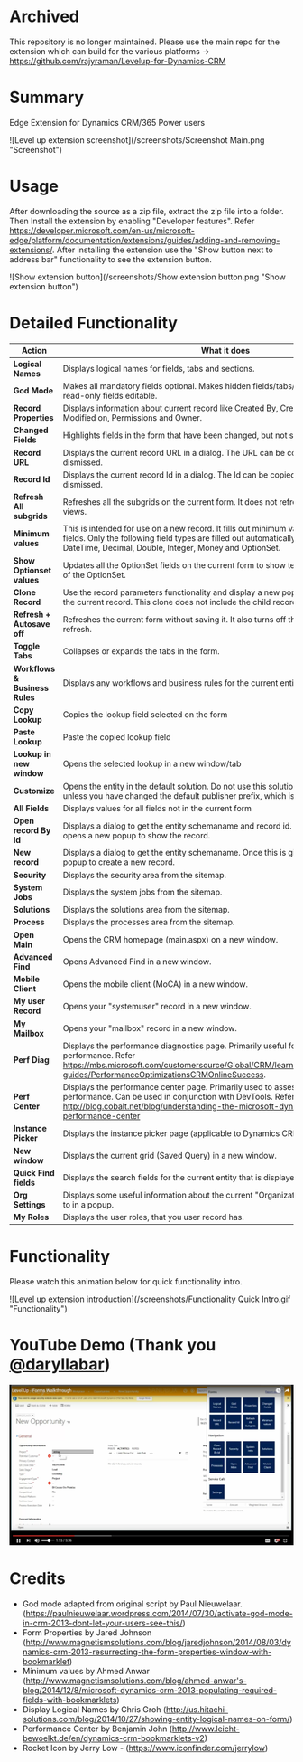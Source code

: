 # Archived
This repository is no longer maintained. Please use the main repo for the extension which can build for the various platforms -> https://github.com/rajyraman/Levelup-for-Dynamics-CRM

# Summary
Edge Extension for Dynamics CRM/365 Power users

![Level up extension screenshot](/screenshots/Screenshot Main.png "Screenshot")

# Usage
After downloading the source as a zip file, extract the zip file into a folder. Then Install the extension by enabling "Developer features".
Refer https://developer.microsoft.com/en-us/microsoft-edge/platform/documentation/extensions/guides/adding-and-removing-extensions/. After installing
the extension use the "Show button next to address bar" functionality to see the extension button.

![Show extension button](/screenshots/Show extension button.png "Show extension button")

# Detailed Functionality

Action | What it does
--- | ---
**Logical Names** | Displays logical names for fields, tabs and sections.
**God Mode** | Makes all mandatory fields optional. Makes hidden fields/tabs/sections visible. Makes read-only fields editable.
**Record Properties** | Displays information about current record like Created By, Created On, Modified By, Modified on, Permissions and Owner. 
**Changed Fields** | Highlights fields in the form that have been changed, but not saved yet.
**Record URL** | Displays the current record URL in a dialog. The URL can be copied from the dialog and dismissed.
**Record Id** | Displays the current record Id in a dialog. The Id can be copied from the dialog and dismissed.
**Refresh All subgrids** | Refreshes all the subgrids on the current form. It does not refresh the associated views.
**Minimum values** | This is intended for use on a new record. It fills out minimum values for all required fields. Only the following field types are filled out automatically: Memo, String, Boolean, DateTime, Decimal, Double, Integer, Money and OptionSet.
**Show Optionset values** | Updates all the OptionSet fields on the current form to show text as well the the value of the OptionSet.
**Clone Record** | Use the record parameters functionality and display a new popup which is a clone of the current record. This clone does not include the child records.
**Refresh + Autosave off** | Refreshes the current form without saving it. It also turns off the auto-save after refresh.
**Toggle Tabs** | Collapses or expands the tabs in the form.
**Workflows & Business Rules** | Displays any workflows and business rules for the current entity.
**Copy Lookup** | Copies the lookup field selected on the form
**Paste Lookup** | Paste the copied lookup field
**Lookup in new window** | Opens the selected lookup in a new window/tab
**Customize** | Opens the entity in the default solution. Do not use this solution to add new fields, unless you have changed the default publisher prefix, which is "new_"
**All Fields** | Displays values for all fields not in the current form
**Open record By Id** | Displays a dialog to get the entity schemaname and record id. Once this is given, it opens a new popup to show the record.
**New record** | Displays a dialog to get the entity schemaname. Once this is given, it opens a new popup to create a new record.
**Security** | Displays the security area from the sitemap.
**System Jobs** | Displays the system jobs from the sitemap.
**Solutions** | Displays the solutions area from the sitemap.
**Process** | Displays the processes area from the sitemap.
**Open Main** | Opens the CRM homepage (main.aspx) on a new window.
**Advanced Find** | Opens Advanced Find in a new window.
**Mobile Client** | Opens the mobile client (MoCA) in a new window.
**My user Record** | Opens your "systemuser" record in a new window.
**My Mailbox** | Opens your "mailbox" record in a new window.
**Perf Diag** | Displays the performance diagnostics page. Primarily useful for assessing network performance. Refer https://mbs.microsoft.com/customersource/Global/CRM/learning/documentation/user-guides/PerformanceOptimizationsCRMOnlineSuccess.
**Perf Center** | Displays the performance center page. Primarily used to assess slow form performance. Can be used in conjunction with DevTools. Refer http://blog.cobalt.net/blog/understanding-the-microsoft-dynamics-crm-performance-center
**Instance Picker** | Displays the instance picker page (applicable to Dynamics CRM/365 Online only).
**New window** | Displays the current grid (Saved Query) in a new window.
**Quick Find fields** | Displays the search fields for the current entity that is displayed in the grid.
**Org Settings** | Displays some useful information about the current "Organization" you are connected to in a popup.
**My Roles** | Displays the user roles, that you user record has.

# Functionality
Please watch this animation below for quick functionality intro.

![Level up extension introduction](/screenshots/Functionality Quick Intro.gif "Functionality")

# YouTube Demo (Thank you [@daryllabar](https://github.com/daryllabar))
[![YouTube Demo](/screenshots/YouTubeVideoThumbnail.jpg)](https://youtu.be/zqPGeOH1OF4 "YouTube")

# Credits
* God mode adapted from original script by Paul Nieuwelaar. (https://paulnieuwelaar.wordpress.com/2014/07/30/activate-god-mode-in-crm-2013-dont-let-your-users-see-this/)
* Form Properties by Jared Johnson (http://www.magnetismsolutions.com/blog/jaredjohnson/2014/08/03/dynamics-crm-2013-resurrecting-the-form-properties-window-with-bookmarklet)
* Minimum values by Ahmed Anwar (http://www.magnetismsolutions.com/blog/ahmed-anwar's-blog/2014/12/8/microsoft-dynamics-crm-2013-populating-required-fields-with-bookmarklets)
* Display Logical Names by Chris Groh (http://us.hitachi-solutions.com/blog/2014/10/27/showing-entity-logical-names-on-form/)
* Performance Center by Benjamin John (http://www.leicht-bewoelkt.de/en/dynamics-crm-bookmarklets-v2)
* Rocket Icon by Jerry Low - (https://www.iconfinder.com/jerrylow)
